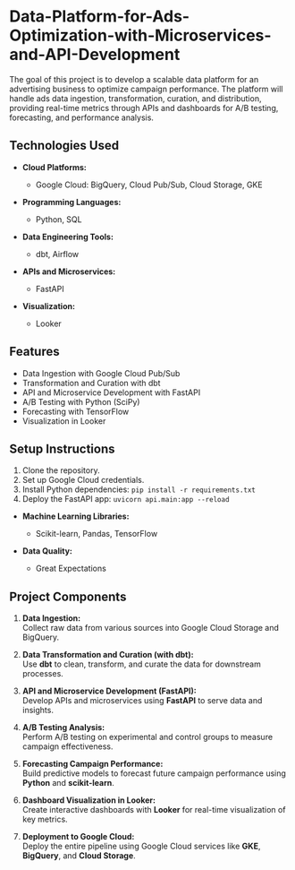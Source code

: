 # Data-Platform-for-Ads-Optimization-with-Microservices-and-API-Development

The goal of this project is to develop a scalable data platform for an advertising business to optimize campaign performance. The platform will handle ads data ingestion, transformation, curation, and distribution, providing real-time metrics through APIs and dashboards for A/B testing, forecasting, and performance analysis.

## Technologies Used

- **Cloud Platforms:**
  - Google Cloud: BigQuery, Cloud Pub/Sub, Cloud Storage, GKE

- **Programming Languages:**
  - Python, SQL

- **Data Engineering Tools:**
  - dbt, Airflow

- **APIs and Microservices:**
  - FastAPI

- **Visualization:**
  - Looker



## Features
- Data Ingestion with Google Cloud Pub/Sub
- Transformation and Curation with dbt
- API and Microservice Development with FastAPI
- A/B Testing with Python (SciPy)
- Forecasting with TensorFlow
- Visualization in Looker

## Setup Instructions
1. Clone the repository.
2. Set up Google Cloud credentials.
3. Install Python dependencies: `pip install -r requirements.txt`
4. Deploy the FastAPI app: `uvicorn api.main:app --reload`
- **Machine Learning Libraries:**
  - Scikit-learn, Pandas, TensorFlow

- **Data Quality:**
  - Great Expectations




## Project Components

1. **Data Ingestion:**  
   Collect raw data from various sources into Google Cloud Storage and BigQuery.

2. **Data Transformation and Curation (with dbt):**  
   Use **dbt** to clean, transform, and curate the data for downstream processes.

3. **API and Microservice Development (FastAPI):**  
   Develop APIs and microservices using **FastAPI** to serve data and insights.

4. **A/B Testing Analysis:**  
   Perform A/B testing on experimental and control groups to measure campaign effectiveness.

5. **Forecasting Campaign Performance:**  
   Build predictive models to forecast future campaign performance using **Python** and **scikit-learn**.

6. **Dashboard Visualization in Looker:**  
   Create interactive dashboards with **Looker** for real-time visualization of key metrics.

7. **Deployment to Google Cloud:**  
   Deploy the entire pipeline using Google Cloud services like **GKE**, **BigQuery**, and **Cloud Storage**.
